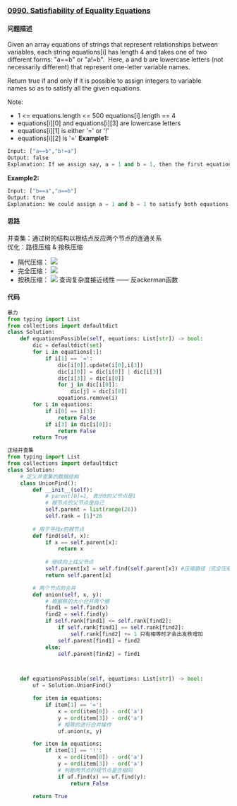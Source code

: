 ### [0990. Satisfiability of Equality Equations](https://leetcode-cn.com/problems/satisfiability-of-equality-equations/)

#### 问题描述
Given an array equations of strings that represent relationships between variables, each string equations[i] has length 4 and takes one of two different forms: "a==b" or "a!=b".  Here, a and b are lowercase letters (not necessarily different) that represent one-letter variable names.

Return true if and only if it is possible to assign integers to variable names so as to satisfy all the given equations.

Note:
- 1 <= equations.length <= 500
equations[i].length == 4
- equations[i][0] and equations[i][3] are lowercase letters
- equations[i][1] is either '=' or '!'
- equations[i][2] is '='
**Example1:**
```python
Input: ["a==b","b!=a"]
Output: false
Explanation: If we assign say, a = 1 and b = 1, then the first equation is satisfied, but not the second.  There is no way to assign the variables to satisfy both equations.
```
**Example2:**
```python
Input: ["b==a","a==b"]
Output: true
Explanation: We could assign a = 1 and b = 1 to satisfy both equations.
```
#### 思路
并查集：通过树的结构以根结点反应两个节点的连通关系   
优化：路径压缩 & 按秩压缩 
- 隔代压缩：
![](http://markdown.diobrando0825.cn/2020-06-08-Screen%20Shot%202020-06-08%20at%206.27.05%20PM.png) 
- 完全压缩： 
![](http://markdown.diobrando0825.cn/2020-06-08-Screen%20Shot%202020-06-08%20at%206.27.40%20PM.png)
- 按秩压缩：
![](http://markdown.diobrando0825.cn/2020-06-08-Screen%20Shot%202020-06-08%20at%206.28.29%20PM.png)
查询复杂度接近线性 —— 反ackerman函数   

#### 代码

```python
暴力
from typing import List
from collections import defaultdict
class Solution:
    def equationsPossible(self, equations: List[str]) -> bool:
        dic = defaultdict(set)
        for i in equations[:]:
            if i[1] == '=':
                dic[i[0]].update(i[0],i[3])
                dic[i[0]] = dic[i[0]] | dic[i[3]]
                dic[i[3]] = dic[i[0]]
                for j in dic[i[0]]:
                    dic[j] = dic[i[0]]
                equations.remove(i)
        for i in equations:
            if i[0] == i[3]:
                return False
            if i[3] in dic[i[0]]:
                return False
        return True
```

```python
正经并查集
from typing import List
from collections import defaultdict
class Solution:
    # 定义并查集的数据结构
    class UnionFind():
        def __init__(self):
            # parent[0]=1, 表示0的父节点是1
            # 根节点的父节点是自己
            self.parent = list(range(26))
            self.rank = [1]*26
        
        # 用于寻找x的根节点
        def find(self, x):
            if x == self.parent[x]:
                return x
            
            # 继续向上找父节点
            self.parent[x] = self.find(self.parent[x]) #压缩路径（完全压缩）
            return self.parent[x]

        # 两个节点的合并
        def union(self, x, y):
            # 根据秩的大小合并两个根
            find1 = self.find(x)
            find2 = self.find(y)
            if self.rank[find1] <= self.rank[find2]:
                if self.rank[find1] == self.rank[find2]:
                    self.rank[find2] += 1 只有相等时才会出发秩增加
                self.parent[find1] = find2
            else:
                self.parent[find2] = find1



    def equationsPossible(self, equations: List[str]) -> bool:
        uf = Solution.UnionFind()

        for item in equations:
            if item[1] == '=':
                x = ord(item[0]) - ord('a')
                y = ord(item[3]) - ord('a')
                # 相等的进行合并操作
                uf.union(x, y)

        for item in equations:
            if item[1] == '!':
                x = ord(item[0]) - ord('a')
                y = ord(item[3]) - ord('a')
                # 判断两节点的根节点是否相同
                if uf.find(x) == uf.find(y):
                    return False
        
        return True
```